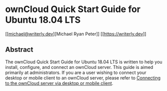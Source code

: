 # ownCloud Quick Start Guide for Ubuntu 18.04 LTS
[[michael@writerly.dev][Michael Ryan Peter]] [[https://writerly.dev]]

## Abstract
The ownCloud Quick Start Guide for Ubuntu 18.04 LTS is written to help you install, configure, and connect an ownCloud server. This guide is aimed primarily at administrators. If you are a user wishing to connect your desktop or mobile client to an ownCloud server, please refer to [Connecting to the ownCloud server via desktop or mobile client](#connection-to-the-owncloud-server-via-desktop-or-mobile-client).

